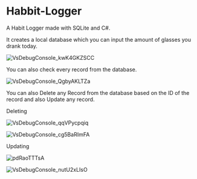 # Habbit-Logger

A Habit Logger made with SQLite and C#. 

It creates a local database which you can input the amount of glasses you drank today. 

![VsDebugConsole_kwK4GKZSCC](https://github.com/PaulJur/Habbit-Logger/assets/97526083/865b63dd-d90c-4922-ac52-e658a9401f0c)

You can also check every record from the database.

![VsDebugConsole_QgbyAKLTZa](https://github.com/PaulJur/Habbit-Logger/assets/97526083/7c3545a0-d123-43ac-8897-cc2c5144c6c6)


You can also Delete any Record from the database based on the ID of the record and also Update any record.

Deleting

![VsDebugConsole_qqVPycpqiq](https://github.com/PaulJur/Habbit-Logger/assets/97526083/b594e468-6565-4340-82dc-3112b437c2ca)

![VsDebugConsole_cg5BaRImFA](https://github.com/PaulJur/Habbit-Logger/assets/97526083/8e20afe9-f9ff-46c3-bbd4-04b1f6175cd0)

Updating

![pdRaoTTTsA](https://github.com/PaulJur/Habbit-Logger/assets/97526083/a7d6ee13-08e6-44cf-b798-55fa15247298)


![VsDebugConsole_nutU2xLIsO](https://github.com/PaulJur/Habbit-Logger/assets/97526083/2b66ff39-6b06-4fd7-a093-58714e52d928)


